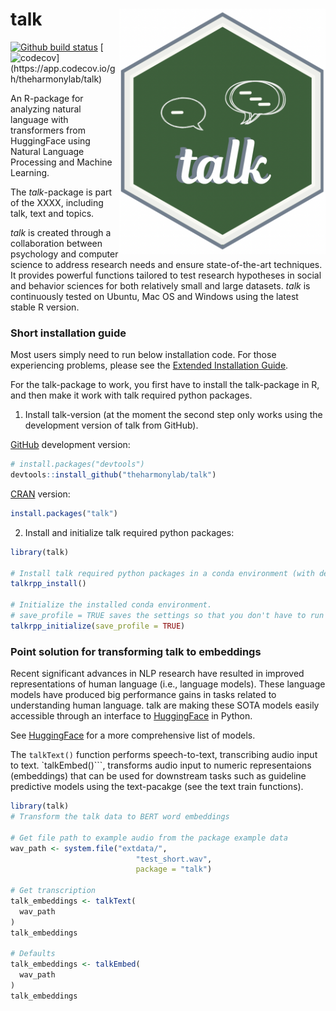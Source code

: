 
<!-- README.md is generated from README.Rmd. Please edit that file -->

# talk <img src="man/figures/logo.png" align="right" alt="" width="330" />

<!-- badges: start -->

[![Github build
status](https://github.com/theharmonylab/talk/workflows/R-CMD-check/badge.svg)](https://github.com/theharmonylab/talk/actions)
[![codecov](https://codecov.io/gh/theharmonylab/talk/branch/main/graph/badge.svg?)](https://app.codecov.io/gh/theharmonylab/talk)

<!--
[![CRAN Status](https://www.r-pkg.org/badges/version/talk)](https://CRAN.R-project.org/package=talk)
&#10;[![Lifecycle: maturing](https://img.shields.io/badge/lifecycle-maturing-blue.svg)](https://lifecycle.r-lib.org/articles/stages.html#maturing-1)
&#10;[![CRAN Downloads](https://cranlogs.r-pkg.org/badges/grand-total/talk)](https://CRAN.R-project.org/package=talk)
&#10;-->
<!-- badges: end -->

An R-package for analyzing natural language with transformers from
HuggingFace using Natural Language Processing and Machine Learning.

The *talk*-package is part of the XXXX, including talk, text and topics.

*talk* is created through a collaboration between psychology and
computer science to address research needs and ensure state-of-the-art
techniques. It provides powerful functions tailored to test research
hypotheses in social and behavior sciences for both relatively small and
large datasets. *talk* is continuously tested on Ubuntu, Mac OS and
Windows using the latest stable R version.

### Short installation guide

Most users simply need to run below installation code. For those
experiencing problems, please see the [Extended Installation
Guide](https://www.r-talk.org/articles/huggingface_in_r_extended_installation_guide.html).

For the talk-package to work, you first have to install the talk-package
in R, and then make it work with talk required python packages.

1.  Install talk-version (at the moment the second step only works using
    the development version of talk from GitHub).

[GitHub](https://github.com/) development version:

``` r
# install.packages("devtools")
devtools::install_github("theharmonylab/talk")
```

[CRAN](https://CRAN.R-project.org/package=talk) version:

``` r
install.packages("talk")
```

2.  Install and initialize talk required python packages:

``` r
library(talk)

# Install talk required python packages in a conda environment (with defaults).
talkrpp_install()

# Initialize the installed conda environment.
# save_profile = TRUE saves the settings so that you don't have to run talkrpp_initialize() after restarting R. 
talkrpp_initialize(save_profile = TRUE)
```

### Point solution for transforming talk to embeddings

Recent significant advances in NLP research have resulted in improved
representations of human language (i.e., language models). These
language models have produced big performance gains in tasks related to
understanding human language. talk are making these SOTA models easily
accessible through an interface to
[HuggingFace](https://huggingface.co/docs/transformers/index) in Python.

See [HuggingFace](https://huggingface.co/models/) for a more
comprehensive list of models.

The `talkText()` function performs speech-to-text, transcribing audio
input to text. \`talkEmbed()\`\`\`, transforms audio input to numeric
representaions (embeddings) that can be used for downstream tasks such
as guideline predictive models using the text-pacakge (see the text
train functions).

``` r
library(talk)
# Transform the talk data to BERT word embeddings

# Get file path to example audio from the package example data
wav_path <- system.file("extdata/",
                            "test_short.wav",
                            package = "talk")

# Get transcription 
talk_embeddings <- talkText(
  wav_path
)
talk_embeddings

# Defaults
talk_embeddings <- talkEmbed(
  wav_path
)
talk_embeddings
```

